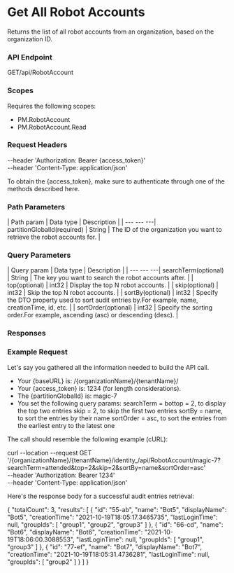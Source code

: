 ﻿# Get All Robot Accounts

Returns the list of all robot accounts from an organization, based on the organization ID.

### API Endpoint

GET/api/RobotAccount


### Scopes

Requires the following scopes:

* PM.RobotAccount
* PM.RobotAccount.Read


### Request Headers

--header 'Authorization: Bearer {access_token}'\
--header 'Content-Type: application/json'

To obtain the {access_token}, make sure to authenticate through one of the methods described here.


### Path Parameters

| Path param | Data type | Description |
| --- --- ---| partitionGlobalId(required) | String | The ID of the organization you want to retrieve the robot accounts for. |


### Query Parameters

| Query param | Data type | Description |
| --- --- ---| searchTerm(optional) | String | The key you want to search the robot accounts after. |
| top(optional) | int32 | Display the top N robot accounts. |
| skip(optional) | int32 | Skip the top N robot accounts. |
| sortBy(optional) | int32 | Specify the DTO property used to sort audit entries by.For example, name, creationTime, id, etc. |
| sortOrder(optional) | int32 | Specify the sorting order.For example, ascending (asc) or descending (desc). |


### Responses




### Example Request

Let's say you gathered all the information needed to build the API call.

* Your {baseURL} is: /{organizationName}/{tenantName}/
* Your {access_token} is: 1234 (for length considerations).
* The {partitionGlobalId} is: magic-7
* You set the following query params: searchTerm = bottop = 2, to display the top two entries skip = 2, to skip the first two entries sortBy = name, to sort the entries by their name sortOrder = asc, to sort the entries from the earliest entry to the latest one

The call should resemble the following example (cURL):

curl --location --request GET '/{organizationName}/{tenantName}/identity_/api/RobotAccount/magic-7?searchTerm=attended&top=2&skip=2&sortBy=name&sortOrder=asc' \
--header 'Authorization: Bearer 1234' \
--header 'Content-Type: application/json'

Here's the response body for a successful audit entries retrieval:

{
    "totalCount": 3,
    "results": [
        {
            "id": "55-ab",
            "name": "Bot5",
            "displayName": "Bot5",
            "creationTime": "2021-10-19T18:05:17.3465735",
            "lastLoginTime": null,
            "groupIds": [
                "group1",
                "group2",
                "group3"
            ]
        },
        {
            "id": "66-cd",
            "name": "Bot6",
            "displayName": "Bot6",
            "creationTime": "2021-10-19T18:06:00.3088553",
            "lastLoginTime": null,
            "groupIds": [
                "group1",
                "group3"
            ]
        },
        {
            "id": "77-ef",
            "name": "Bot7",
            "displayName": "Bot7",
            "creationTime": "2021-10-19T18:05:31.4736281",
            "lastLoginTime": null,
            "groupIds": [
                "group2"
            ]
        }
    ]
}

